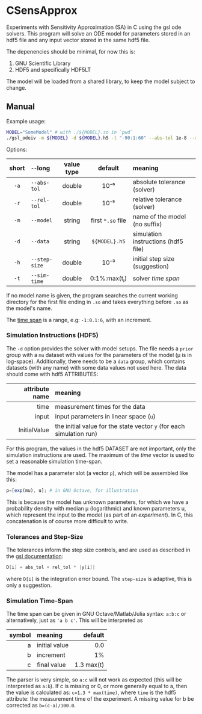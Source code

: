 # CSensApprox
Experiments with Sensitivity Approximation (SA) in C using the gsl ode solvers.
This program will solve an ODE model for parameters stored in an hdf5 file and any input vector stored in the same hdf5 file.

The depenencies should be minimal, for now this is:

1. GNU Scientific Library
2. HDF5 and specifically HDF5LT

The model will be loaded from a shared library, to keep the model subject to change.

## Manual

Example usage:

```bash
MODEL="SomeModel" # with ./${MODEL}.so in `pwd`
./gsl_odeiv -m ${MODEL} -d ${MODEL}.h5 -t "-90:1:60" --abs-tol 1e-8 --rel-tol 1e-6 1> ${MODEL}_out.tsv
```

Options:

|short|`--`long|value type|default|meaning|
|:----:|:---|:--------:|:-----:|:------|
|`-a` |`--abs-tol`| double | 10⁻⁶ | absolute tolerance (solver)|
|`-r` |`--rel-tol`| double | 10⁻⁵ | relative tolerance (solver)|
|`-m` |`--model`| string | first `*.so` file | name of the model (no suffix)|
|`-d` |`--data` | string | `${MODEL}.h5` | simulation instructions (hdf5 file)|
|`-h` |`--step-size`| double | 10⁻³ | initial step size (suggestion) |
|`-t` |`--sim-time`| double | 0:1%:max(tⱼ) | solver _time span_ | 

If no model name is given, the program searches the current working
directory for the first file ending in `.so` and takes everything
before `.so` as the model's name.

The [time span](#Simulation-Time-Span) is a range, e.g: `-1:0.1:6`, with an increment.

### Simulation Instructions (HDF5)

The `-d` option provides the solver with model setups. The file needs
a `prior` group with a `mu` dataset with values for the parameters of
the model (µ is in log-space). Additionally, there needs to be a
`data` group, which contains datasets (with any name) with some data
values not used here. The data should come with hdf5 ATTRIBUTES:

| attribute name | meaning |
|---------------:|:--------|
| time | measurement times for the data|
| input | input parameters in linear space (`u`) |
| InitialValue | the initial value for the state vector `y` (for each simulation run) |

For this program, the values in the hdf5 DATASET are not important,
only the simulation instructions are used. The maximum of the _time_
vector is used to set a reasonable simulation time-span.

The model has a parameter slot (a vector `p`), which will be assembled like this:

```octave
p=[exp(mu), u]; # in GNU Octave, for illustration
```

This is because the model has unknown parameters, for which we have a probability density with median µ (logarithmic) and known parameters u, which represent the input to the model (as part of an _experiment_). In C, this concatenation is of course more difficult to write.

### Tolerances and Step-Size

The tolerances inform the step size controls, and are used as described in the [gsl documentation](https://www.gnu.org/software/gsl/doc/html/ode-initval.html#adaptive-step-size-control):

```C
D[i] = abs_tol + rel_tol * |y[i]|
```

where `D[i]` is the integration error bound. The `step-size` is adaptive, this is only a suggestion.


### Simulation Time-Span

The time span can be given in GNU Octave/Matlab/Julia syntax: `a:b:c`
or alternatively, just as `'a b c'`. This will be interpreted as 

|symbol|meaning        |default     |
|-----:|:--------------|-----------:|
|    a | initial value | 0.0        |
|    b | increment     | 1%         |
|    c | final value   | 1.3 max(t) |

The parser is very simple, so `a:c` will not work as expected (this
will be interpreted as `a:b`).  If c is missing or 0, or more
generally equal to a, then the value is calculated as: `c=1.3 *
max(time)`, where `time` is the hdf5 attribute: the measurement time
of the experiment. A missing value for b be corrected as
`b=(c-a)/100.0`.
